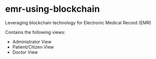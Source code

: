 # emr-using-blockchain

Leveraging blockchain technology for Electronic Medical Record (EMR)

Contains the following views:
- Administrator View
- Patient/Citizen View
- Doctor View
